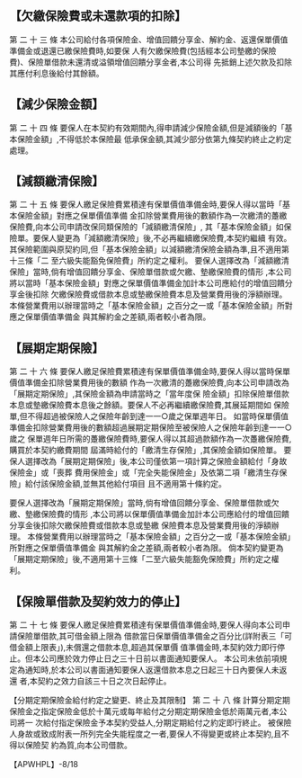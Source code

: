 
## 【欠繳保險費或未還款項的扣除】

第 二 十 三 條 本公司給付各項保險金、增值回饋分享金、解約金、返還保單價值準備金或退還已繳保險費時,如要保 人有欠繳保險費(包括經本公司墊繳的保險費)、保險單借款未還清或溢領增值回饋分享金者,本公司得 先抵銷上述欠款及扣除其應付利息後給付其餘額。

## 【減少保險金額】

第 二 十 四 條 要保人在本契約有效期間內,得申請減少保險金額,但是減額後的「基本保險金額」,不得低於本保險最 低承保金額,其減少部分依第九條契約終止之約定處理。

## 【減額繳清保險】

第 二 十 五 條 要保人繳足保險費累積達有保單價值準備金時,要保人得以當時「基本保險金額」對應之保單價值準備 金扣除營業費用後的數額作為一次繳清的躉繳保險費,向本公司申請改保同類保險的「減額繳清保險」, 其「基本保險金額」如保險單。要保人變更為「減額繳清保險」後,不必再繼續繳保險費,本契約繼續 有效。其保險範圍與原契約同,但「基本保險金額」以減額繳清保險金額為準,且不適用第十三條「二 至六級失能豁免保險費」所約定之權利。 要保人選擇改為「減額繳清保險」當時,倘有增值回饋分享金、保險單借款或欠繳、墊繳保險費的情形 ,本公司將以當時「基本保險金額」對應之保單價值準備金加計本公司應給付的增值回饋分享金後扣除 欠繳保險費或借款本息或墊繳保險費本息及營業費用後的淨額辦理。 本條營業費用以辦理當時之「基本保險金額」之百分之一或「基本保險金額」所對應之保單價值準備金 與其解約金之差額,兩者較小者為限。

## 【展期定期保險】

第 二 十 六 條 要保人繳足保險費累積達有保單價值準備金時,要保人得以當時保單價值準備金扣除營業費用後的數額 作為一次繳清的躉繳保險費,向本公司申請改為「展期定期保險」,其保險金額為申請當時之「當年度保 險金額」扣除保險單借款本息或墊繳保險費本息後之餘額。要保人不必再繼續繳保險費,其展延期間如 保險單,但不得超過被保險人之保險年齡到達一一○歲之保單週年日。 如當時保單價值準備金扣除營業費用後的數額超過展期定期保險至被保險人之保險年齡到達一一○歲之 保單週年日所需的躉繳保險費時,要保人得以其超過款額作為一次躉繳保險費,購買於本契約繳費期間 屆滿時給付的「繳清生存保險」,其保險金額如保險單。 要保人選擇改為「展期定期保險」後,本公司僅依第一項計算之保險金額給付「身故保險金」或「喪葬 費用保險金」或「完全失能保險金」及依第二項「繳清生存保險」給付該保險金額,並無其他給付項目 且不適用第十條約定。

要保人選擇改為「展期定期保險」當時,倘有增值回饋分享金、保險單借款或欠繳、墊繳保險費的情形 ,本公司將以保單價值準備金加計本公司應給付的增值回饋分享金後扣除欠繳保險費或借款本息或墊繳 保險費本息及營業費用後的淨額辦理。 本條營業費用以辦理當時之「基本保險金額」之百分之一或「基本保險金額」所對應之保單價值準備金 與其解約金之差額,兩者較小者為限。 倘本契約變更為「展期定期保險」後,不適用第十三條「二至六級失能豁免保險費」所約定之權利。

## 【保險單借款及契約效力的停止】

第 二 十 七 條 要保人繳足保險費累積達有保單價值準備金時,要保人得向本公司申請保險單借款,其可借金額上限為 借款當日保單價值準備金之百分比(詳附表三「可借金額上限表」),未償還之借款本息,超過其保單價 值準備金時,本契約效力即行停止。但本公司應於效力停止日之三十日前以書面通知要保人。 本公司未依前項規定為通知時,於本公司以書面通知要保人返還借款本息之日起三十日內要保人未返還 者,本契約之效力自該三十日之次日起停止。

【分期定期保險金給付約定之變更、終止及其限制】
第 二 十 八 條 計算分期定期保險金之指定保險金低於十萬元或每年給付之分期定期保險金低於兩萬元者,本公司將一 次給付指定保險金予本契約受益人,分期定期給付之約定即行終止。 被保險人身故或致成附表一所列完全失能程度之一者,要保人不得變更或終止本契約,且不得以保險契 約為質,向本公司借款。

【APWHPL】-8/18